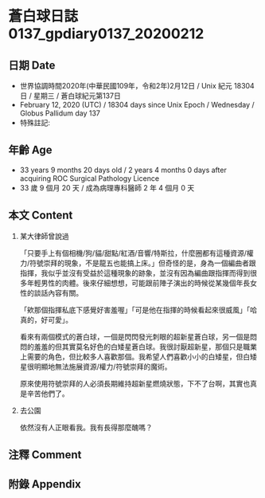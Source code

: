 [_metadata_:encoding]: - "utf-8"
[_metadata_:fileformat]: - "markdown"
[_metadata_:MIME_type]: - "text/plain"
[_metadata_:markdown_version]: - "commonmark version 0.29"
[_metadata_:markdown_spec]: - "https://spec.commonmark.org/0.29/"

# 蒼白球日誌0137_gpdiary0137_20200212 #

## 日期 Date ##

* 世界協調時間2020年(中華民國109年，令和2年)2月12日 / Unix 紀元 18304 日 / 星期三 / 蒼白球紀元第137日
* February 12, 2020 (UTC) / 18304 days since Unix Epoch / Wednesday / Globus Pallidum day 137
* 特殊註記:

## 年齡 Age ##

* 33 years 9 months 20 days old / 2 years 4 months 0 days after acquiring ROC Surgical Pathology Licence
* 33 歲 9 個月 20 天 / 成為病理專科醫師 2 年 4 個月 0 天

## 本文 Content ##

1. 某大律師曾說過

    「只要手上有個相機/狗/貓/甜點/紅酒/音響/特斯拉，什麼圈都有這種資源/權力/符號崇拜的現象，不是龍五也能搞上床。」但奇怪的是，身為一個編曲者跟指揮，我似乎並沒有受益於這種現象的跡象，並沒有因為編曲跟指揮而得到很多年輕男性的肉體。後來仔細想想，可能跟前陣子演出的時候從某幾個年長女性的談話內容有關。

    「欸那個指揮私底下感覺好害羞喔」「可是他在指揮的時候看起來很威風」「哈真的，好可愛」。

    看來有兩個模式的蒼白球，一個是閃閃發光刺眼的超新星蒼白球，另一個是悶悶的羞羞的但其實莫名好色的白矮星蒼白球。我很討厭超新星，那個只是職業上需要的角色，但比較多人喜歡那個。我希望人們喜歡小小的白矮星，但白矮星很明顯地無法施展資源/權力/符號崇拜的魔術。

    原來使用符號崇拜的人必須長期維持超新星燃燒狀態，下不了台啊，其實也真是辛苦他們了。

2. 去公園

    依然沒有人正眼看我。我有長得那麼醜嗎？

## 注釋 Comment ##

## 附錄 Appendix ##
